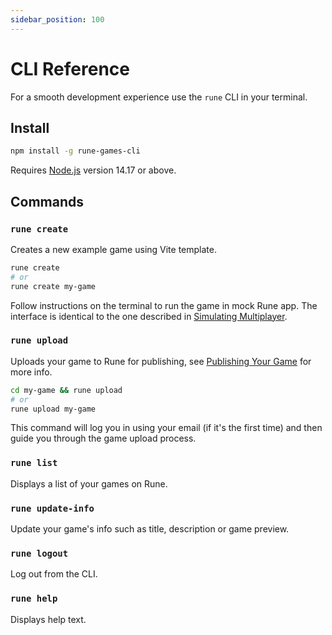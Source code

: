 ```yaml
---
sidebar_position: 100
---
```


# CLI Reference

For a smooth development experience use the `rune` CLI in your terminal.

## Install

```bash
npm install -g rune-games-cli
```

Requires [Node.js](https://nodejs.org/en/download/) version 14.17 or above.

## Commands

### `rune create`

Creates a new example game using Vite template.

```bash
rune create
# or
rune create my-game
```

Follow instructions on the terminal to run the game in mock Rune app. The interface is identical to the one described in [Simulating Multiplayer](simulating-multiplayer.md).

### `rune upload`

Uploads your game to Rune for publishing, see [Publishing Your Game](publishing-your-game.md) for more info.

```bash
cd my-game && rune upload
# or
rune upload my-game
```

This command will log you in using your email (if it's the first time) and then guide you through the game upload process.

### `rune list`

Displays a list of your games on Rune.

### `rune update-info`

Update your game's info such as title, description or game preview.

### `rune logout`

Log out from the CLI.

### `rune help`

Displays help text.

